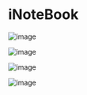 # iNoteBook

![image](https://github.com/Developer-vansh/iNoteBook/assets/117535964/8019e782-6816-436e-b24e-adb893b7ddcf)

![image](https://github.com/Developer-vansh/iNoteBook/assets/117535964/d363aa4b-d04a-40ef-8783-69b85c347a7c)

![image](https://github.com/Developer-vansh/iNoteBook/assets/117535964/3662fe71-d7cd-46ca-8057-4e2c95591788)

![image](https://github.com/Developer-vansh/iNoteBook/assets/117535964/faa86960-a305-4506-84db-ddfaa8a51de5)
